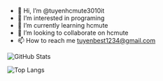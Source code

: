 - 👋 Hi, I’m @tuyenhcmute3010it
- 👀 I’m interested in programing
- 🌱 I’m currently learning hcmute
- 💞️ I’m looking to collaborate on hcmute
- 📫 How to reach me tuyenbest1234@gmail.com

<!---
tuyenhcmute3010it/tuyenhcmute3010it is a ✨ special ✨ repository because its `README.md` (this file) appears on your GitHub profile.
You can click the Preview link to take a look at your changes.
--->
![GitHub Stats](https://github-readme-stats.vercel.app/api?username=tuyenhcmute3010it&show_icons=true&theme=radical)

![Top Langs](https://github-readme-stats.vercel.app/api/top-langs/?username=tuyenhcmute3010it&layout=compact&theme=radical&cache_seconds=1)

